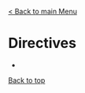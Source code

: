 [< Back to main Menu](https://github.com/gsoulie/Mobile-App-Development/blob/master/angular-formation.md)    

# Directives

* [](#)         


[Back to top](#directives)
